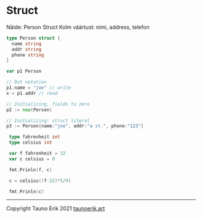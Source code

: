 # Struct

Näide: Person Struct
Kolm väärtust: nimi, address, telefon

```Go
type Person struct {
  name string
  addr string
  phone string
}

var p1 Person

// Dot notation
p1.name = "joe" // write
x = p1.addr // read

// Initializing, fields to zero
p2 := new(Person)

// Initializing: struct literal
p3 := Person{name:"joe", addr:"a st.", phone:"123"}
```

```Go
 type fahrenheit int
 type celsius int

 var f fahrenheit = 32
 var c celsius = 0

 fmt.Prinln(f, c)

 c = celsius((f-32)*5/9)

 fmt.Prinln(c)
```

___

Copyright Tauno Erik 2021 [taunoerik.art](https://taunoerik.art/)